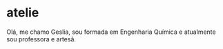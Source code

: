 # atelie
Olá, me chamo Geslia, sou formada em Engenharia Química e atualmente sou professora e artesã.
> 
